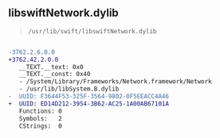 ## libswiftNetwork.dylib

> `/usr/lib/swift/libswiftNetwork.dylib`

```diff

-3762.2.6.0.0
+3762.42.2.0.0
   __TEXT.__text: 0x0
   __TEXT.__const: 0x40
   - /System/Library/Frameworks/Network.framework/Network
   - /usr/lib/libSystem.B.dylib
-  UUID: F3644F53-325F-3564-9802-0F5EEACC4A46
+  UUID: ED14D212-3954-3B62-AC25-1A00AB67101A
   Functions: 0
   Symbols:   2
   CStrings:  0

```
